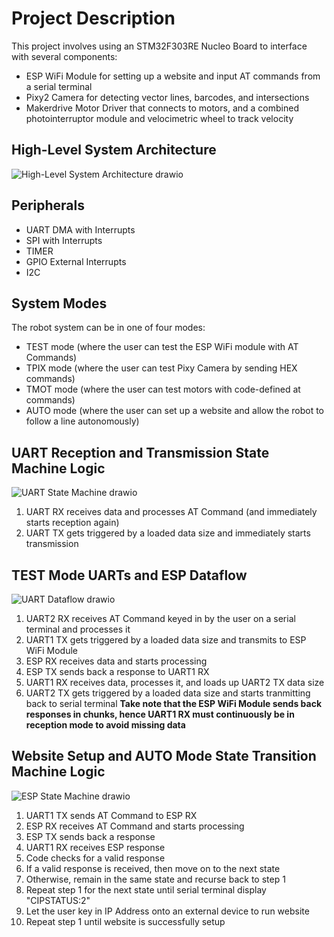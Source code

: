 # Project Description
This project involves using an STM32F303RE Nucleo Board to interface with several components:
- ESP WiFi Module for setting up a website and input AT commands from a serial terminal
- Pixy2 Camera for detecting vector lines, barcodes, and intersections
- Makerdrive Motor Driver that connects to motors, and a combined photointerruptor module and velocimetric wheel to track velocity

## High-Level System Architecture
![High-Level System Architecture drawio](https://github.com/user-attachments/assets/eef70d12-ff19-4b28-8de5-2cff0da7fcde)

## Peripherals 
- UART DMA with Interrupts
- SPI with Interrupts
- TIMER 
- GPIO External Interrupts
- I2C

## System Modes
The robot system can be in one of four modes:
- TEST mode (where the user can test the ESP WiFi module with AT Commands)
- TPIX mode (where the user can test Pixy Camera by sending HEX commands)
- TMOT mode (where the user can test motors with code-defined at commands)
- AUTO mode (where the user can set up a website and allow the robot to follow a line autonomously)

## UART Reception and Transmission State Machine Logic
![UART State Machine drawio](https://github.com/user-attachments/assets/b936698d-a7e0-4a21-a1f5-3a4f9c68565f)
1. UART RX receives data and processes AT Command (and immediately starts reception again)
2. UART TX gets triggered by a loaded data size and immediately starts transmission

## TEST Mode UARTs and ESP Dataflow
![UART Dataflow drawio](https://github.com/user-attachments/assets/d1a736f5-8fc5-4d41-a980-9415c7016510)
1. UART2 RX receives AT Command keyed in by the user on a serial terminal and processes it
2. UART1 TX gets triggered by a loaded data size and transmits to ESP WiFi Module
3. ESP RX receives data and starts processing
4. ESP TX sends back a response to UART1 RX 
5. UART1 RX receives data, processes it, and loads up UART2 TX data size
6. UART2 TX gets triggered by a loaded data size and starts tranmitting back to serial terminal
__Take note that the ESP WiFi Module sends back responses in chunks, hence UART1 RX must continuously be in reception mode to avoid missing data__

## Website Setup and AUTO Mode State Transition Machine Logic
![ESP State Machine drawio](https://github.com/user-attachments/assets/3918f1a6-4c21-4383-9667-d6dc75230058)
1. UART1 TX sends AT Command to ESP RX
2. ESP RX receives AT Command and starts processing
3. ESP TX sends back a response
4. UART1 RX receives ESP response
5. Code checks for a valid response
6. If a valid response is received, then move on to the next state
7. Otherwise, remain in the same state and recurse back to step 1
8. Repeat step 1 for the next state until serial terminal display "CIPSTATUS:2"
9. Let the user key in IP Address onto an external device to run website
10. Repeat step 1 until website is successfully setup


